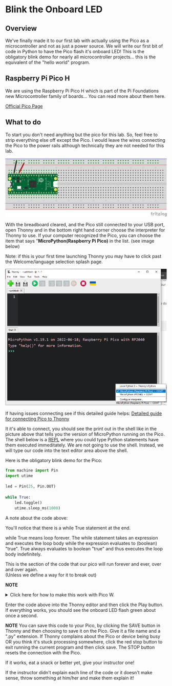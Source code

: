 # Blink the Onboard LED

## Overview

We've finally made it to our first lab with actually using the Pico as a microcontroller and not as just a power source.  We will write our first bit of code in Python to have the Pico flash it's onboard LED!  This is the obligatory blink demo for nearly all microcontroller projects... this is the equivalent of the "hello world" program.

## Raspberry Pi Pico H

We are using the Raspberry Pi Pico H which is part of the Pi Foundations new Microcontroller family of boards... You can read more about them here.

[Official Pico Page](https://www.raspberrypi.com/products/raspberry-pi-pico/)

 ## What to do

To start you don't need anything but the pico for this lab.  So, feel free to strip everything else off except the Pico. I would leave the wires connecting the Pico to the power rails although technically they are not needed for this lab.

![Blink Diagram](/images/6_blink_bb.png)

With the breadboard cleared, and the Pico still connected to your USB port, open Thonny and in the bottom right hand corner choose the interpreter for Thonny to use.  If your computer recognized the Pico, you can choose the item that says "**MicroPython(Raspberry Pi Pico)** in the list. (see image below)

Note: if this is your first time launching Thonny you may have to click past the Welcome/language selection splash page.

![Thonny Select Pico](/images/thonny_pico.PNG)

If having issues connecting see if this detailed guide helps: 
[Detailed guide for connecting Pico to Thonny](https://microcontrollerslab.com/getting-started-raspberry-pi-pico-thonny-ide/)


It it's able to connect, you should see the print out in the shell like in the picture above that tells you the version of MicroPython running on the Pico.
The shell below is a [REPL](https://pythonprogramminglanguage.com/repl/) where you could type Python statements have them executed immeditately.  We are not going to use the shell.  Instead, we will type our code into the text editor area above the shell.

Here is the obligatory blink demo for the Pico:

``` Python
from machine import Pin
import utime

led = Pin(25, Pin.OUT)

while True:
    led.toggle()
    utime.sleep_ms(1000)
```

A note about the code above:

You'll notice that there is a while True statement at the end.

while True means loop forever. The while statement takes an expression and executes the loop body while the expression evaluates to (boolean) "true". True always evaluates to boolean "true" and thus executes the loop body indefinitely.

This is the section of the code that our pico will run forever and ever, over and over again.  
(Unless we define a way for it to break out)


**NOTE**<details><summary> Click here for how to make this work with Pico W.</summary> 
If using the Pico W the internal pin for the LED is NOT 25.  It's the string "LED". So, assuming you flashed your Pico W with the right MicroPython library(the one for the Pico W), then the led line above would look like this for the Pico W:
```Python
led = Pin("LED", Pin.OUT)
```
</details>

Enter the code above into the Thonny editor and then click the Play button.
If everything works, you should see the onboard LED flash green about once a second.

**NOTE** You can save this code to your Pico, by clicking the SAVE button in Thonny and then choosing to save it on the Pico.  Give it a file name and a ".py" extension.  If Thonny complains about the Pico or device being busy OR you think it's stuck processing somewhere, click the red stop button to exit running the current program and then click save. The STOP button resets the connection with the Pico.

If it works, eat a snack or better yet, give your instructor one!

If the instructor didn't explain each line of the code or it doesn't make sense, throw something at him/her and make them explain it!

